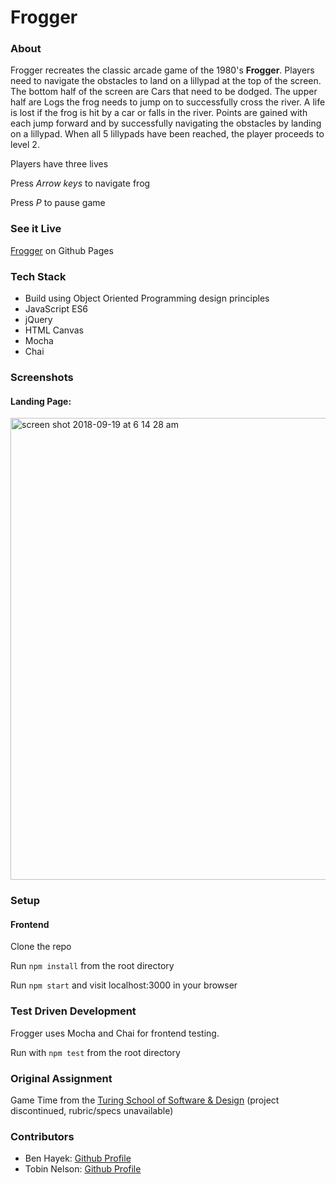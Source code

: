 # Frogger

### About 
Frogger recreates the classic arcade game of the 1980's **Frogger**. Players need to navigate the obstacles to land on a lillypad at the top of the screen. The bottom half of the screen are Cars that need to be dodged. The upper half are Logs the frog needs to jump on to successfully cross the river. A life is lost if the frog is hit by a car or falls in the river.  Points are gained with each jump forward and by successfully navigating the obstacles by landing on a lillypad. When all 5 lillypads have been reached, the player proceeds to level 2. 

Players have three lives

Press *Arrow keys* to navigate frog

Press *P* to pause game

### See it Live

[Frogger](https://benjaminhayek.github.io/game-time/) on Github Pages

### Tech Stack

* Build using Object Oriented Programming design principles
* JavaScript ES6
* jQuery
* HTML Canvas
* Mocha
* Chai

### Screenshots

#### Landing Page:

<img width="739" alt="screen shot 2018-09-19 at 6 14 28 am" src="https://user-images.githubusercontent.com/32209705/45752626-59917a80-bbd3-11e8-9b79-354a41d6f93a.png">

### Setup
#### Frontend

Clone the repo

Run ```npm install``` from the root directory

Run ```npm start``` and visit localhost:3000 in your browser


### Test Driven Development

Frogger uses Mocha and Chai for frontend testing.

Run with ```npm test``` from the root directory

### Original Assignment

Game Time from the [Turing School of Software & Design](https://turing.io/) (project discontinued, rubric/specs unavailable)

### Contributors

* Ben Hayek: [Github Profile](https://github.com/benjaminhayek)
* Tobin Nelson: [Github Profile](https://github.com/Tobin-jn)
